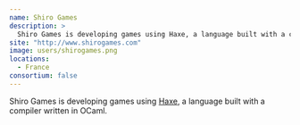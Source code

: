 ```yaml
---
name: Shiro Games
description: > 
  Shiro Games is developing games using Haxe, a language built with a compiler written in OCaml.
site: "http://www.shirogames.com"
image: users/shirogames.png
locations: 
  - France
consortium: false
---
```


Shiro Games is developing games using [Haxe](http://haxe.org/), a language built with a compiler written in OCaml.